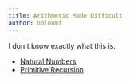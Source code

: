 ```yaml
---
title: Arithmetic Made Difficult
author: nbloomf
---
```


I don't know exactly what this is.

* [Natural Numbers](/pages/amd/sec/natural-numbers.html)
* [Primitive Recursion](/pages/amd/sec/primitive-recursion.html)
